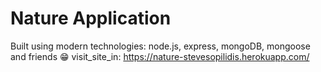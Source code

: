 # Nature Application

Built using modern technologies: node.js, express, mongoDB, mongoose and friends 😁
visit_site_in: https://nature-stevesopilidis.herokuapp.com/
